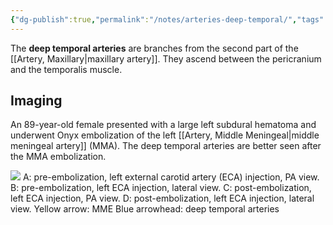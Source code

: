 ```yaml
---
{"dg-publish":true,"permalink":"/notes/arteries-deep-temporal/","tags":["anatomy","artery","vessel"],"created":"2023-07-23T13:31:41.838-07:00","updated":"2023-07-23T14:07:32.256-07:00"}
---
```



The **deep temporal arteries** are branches from the second part of the [[Artery, Maxillary\|maxillary artery]]. They ascend between the pericranium and the temporalis muscle.

## Imaging

An 89-year-old female presented with a large left subdural hematoma and underwent Onyx embolization of the left [[Artery, Middle Meningeal\|middle meningeal artery]] (MMA). The deep temporal arteries are better seen after the MMA embolization.

![](https://i.imgur.com/GcvEPSg.jpg)
A: pre-embolization, left external carotid artery (ECA) injection, PA view.
B: pre-embolization, left ECA injection, lateral view.
C: post-embolization, left ECA injection, PA view.
D: post-embolization, left ECA injection, lateral view.
Yellow arrow: MME
Blue arrowhead: deep temporal arteries

